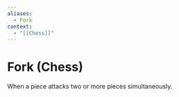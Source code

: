 ```yaml
---
aliases:
  - Fork
context:
  - "[[Chess]]"
---
```


# Fork (Chess)

When a piece attacks two or more pieces simultaneously.
